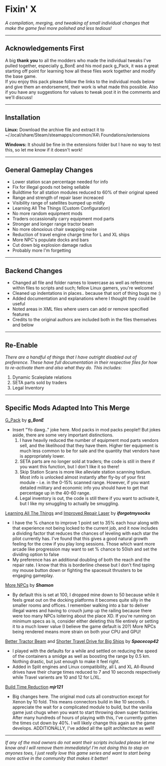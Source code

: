 # Fixin' X

_A compilation, merging, and tweaking of small individual changes that make the game feel more polished and less tedious!_

---

## Acknowledgements First

A big __thank you__ to all the modders who made the individual tweaks I've pulled together, especially g_BonE and his mod pack g_Pack, it was a great starting off point for learning how all these files work together and modify the base game.  
If you enjoy this pack please follow the links to the individual mods below and give them an endorsement, their work is what made this possible. Also if you have any suggestions for values to tweak post it in the comments and we'll discuss!

---

## Installation

__Linux:__ Download the archive file and extract it to ~/.local/share/Steam/steamapps/common/X4\ Foundations/extensions  

__Windows:__ It should be fine in the extensions folder but I have no way to test this, so let me know if it doesn't work!

---

## General Gameplay Changes

- Lower station scan percentage needed for info
- Fix for illegal goods not being sellable
- Buildtime for all station modules reduced to 60% of their original speed
- Range and strength of repair laser increaced
- Visibility range of satellites bumped up mildly
- Learning All The Things (Custom Configuration)
- No more random equipment mods
- Traders occassionally carry equipment mod parts
- Stronger and longer range tractor beam
- No more obnoxious chair swapping noise
- Reduction of travel engine charge time for L and XL ships
- More NPC's populate docks and bars
- Cut down big explosion damage radius
- Probably more I'm forgetting

---

## Backend Changes

- Changed all file and folder names to lowercase as well as references within files to scripts and such; fellow Linux gamers, you're welcome!
- Cleaned up indentations in places.. because that sort of thing bugs me :)
- Added documentation and explanations where I thought they could be useful
- Noted areas in XML files where users can add or remove specified features
- Credits to the original authors are included both in the files themselves and below

---

## Re-Enable

_There are a handful of things that I have outright disabled out of preference. These have full documentation in their respective files for how to re-activate them and also what they do. This includes:_

1. Dynamic Scaleplate relations
2. SETA parts sold by traders
3. Legal Inventory

---

## Specific Mods Adapted Into This Merge

[G_Pack](https://www.nexusmods.com/x4foundations/mods/290) by ___g_BonE___

- Insert "Yo dawg.." joke here. Mod packs in mod packs people!! But jokes aside, there are some very important distinctions.
    1. I have heavily reduced the number of equipment mod parts vendors sell, and the likelihood that they have them. Higher tier equipment is much less common to be for sale and the quantity that vendors have is appropriately lower.
    2. SETA parts are no longer sold at traders; the code is still in there if you want this function, but I don't like it so there!
    3. Skip Station Scans is more like alleviate station scanning tedium. Most info is unlocked almost instantly after fly-by of your first module - i.e. in the 0-15% scanned range. However, if you want detailed military and economic info you should have to get that percentage up in the 40-60 range.
    4. Legal inventory is out, the code is still there if you want to activate it, but I like my smuggling to actually be smuggling.

[Learning All The Things](https://www.nexusmods.com/x4foundations/mods/8) and [Improved Repair Laser](https://www.nexusmods.com/x4foundations/mods/5) by ___iforgotmysocks___

- I have the % chance to improve 1 point set to 35% each hour along with that experience not being locked to the current job, and it now includes a dividing factor that reduces the chances of leveling with each star the pilot currently has. I've found that this gives a good natural growth feeling for the crew if you play long sessions. Those which want more arcade like progression may want to set % chance to 50ish and set the dividing option to false
- My preference has an additional doubling of both the reach and the repair rate. I know that this is borderline cheese but I don't find taping my mouse button down or fighting the spacesuit thrusters to be engaging gameplay.

[More NPCs](https://www.nexusmods.com/x4foundations/mods/96) by ___Shamon___

- By default this is set at 100, I dropped mine down to 50 because while it feels great out on the docking platforms it becomes quite silly in the smaller rooms and offices. I remember walking into a bar to deliver illegal wares and having to crouch jump up the railing because there were too many NPCs loitering about the place XD. If you're running on minimum specs as is, consider either deleting this file entirely or setting it to a much lower value (I believe the game default is 20?) More NPCs being rendered means more strain on both your CPU and GPU!

[Better Tractor Beam](https://www.nexusmods.com/x4foundations/mods/55) and [Shorter Travel Drive for Big Ships](https://www.nexusmods.com/x4foundations/mods/99) by ___Spacecop42___  

- I played with the defaults for a while and settled on reducing the speed of the containers a smidge as well as boosting the range by 0.5 km. Nothing drastic, but just enough to make it feel right.
- Added in Split engines and Linux compatibility, all L and XL All-Round drives have their charge times reduced to 7 and 10 seconds respectively while Travel varients are 10 and 12 for L/XL.

[Build Time Reduction](https://www.nexusmods.com/x4foundations/mods/139) ___mjr121___  

- Big changes here. The original mod cuts all construction except for Xenon by 10 fold. This means connectors build in like 10 seconds. I appreciate the wait for a complicated module to build, but the vanilla game just chugs when you want to start throwing down super factories. After many hundreds of hours of playing with this, I've currently gotten the times cut down by 40%. I will likely change this again as the game develops. ADDITIONALLY, I've added all the split architecture as well!

---

_If any of the mod owners do not want their scripts included please let me know and I will remove them immediately! I'm not doing this to step on anyones toes, I just really love this game series and want to start being more active in the community that makes it better!_

